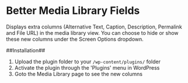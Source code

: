 Better Media Library Fields
===========================

Displays extra columns (Alternative Text, Caption, Description, Permalink and File URL) in the media library view. You can choose to hide or show these new columns under the Screen Options dropdown.

##Installation##

1. Upload the plugin folder to your `/wp-content/plugins/` folder
2. Activate the plugin through the \'Plugins\' menu in WordPress
3. Goto the Media Library page to see the new columns

